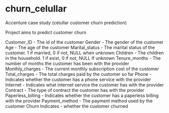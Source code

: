 # churn_celullar
Accenture case study (celullar customer churn prediction)

Project aims to predict customer churn

Customer_ID - The id of the customer
Gender - The gender of the customer
Age - The age of the customer
Marital_status - The marital status of the customer. 1 if married, 0 if not, NULL when unknown
Children - The children in the household. 1 if exist, 0 if not, NULL If unknown
Tenure_months - The number of months the customer has been with the provider
Monthly_charges - The current monthly subscription cost of the customer
Total_charges - The total charges paid by the customer so far
Phone - Indicates whether the customer has a phone service with the provider
Internet - Indicates what internet service the customer has with the provider
Contract - The type of contract the customer has with the provider
Paperless_billing - Indicates whether the customer has a paperless billing with the provider
Payment_method - The payment method used by the customer
Churn Indicates - whether the customer churned
